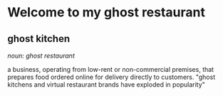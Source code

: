 # Welcome to my ghost restaurant

## ghost kitchen

_noun: ghost restaurant_

a business, operating from low-rent or non-commercial premises, that prepares food ordered online for delivery directly to customers.
"ghost kitchens and virtual restaurant brands have exploded in popularity"
